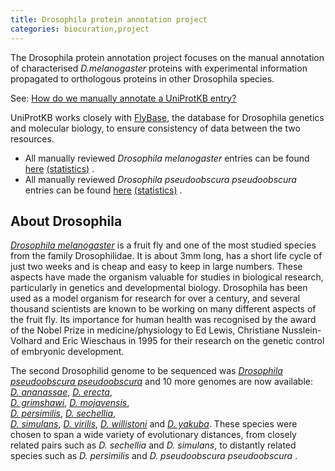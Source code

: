 ```yaml
---
title: Drosophila protein annotation project
categories: biocuration,project
---
```


The Drosophila protein annotation project focuses on the manual annotation of characterised *D.melanogaster* proteins with experimental information propagated to orthologous proteins in other Drosophila species.

See: [How do we manually annotate a UniProtKB entry?](http://www.uniprot.org/faq/45)

UniProtKB works closely with [FlyBase](http://flybase.org/), the database for Drosophila genetics and molecular biology, to ensure consistency of data between the two resources.

-   All manually reviewed *Drosophila melanogaster* entries can be found [here](https://www.uniprot.org/uniprotkb/?query=organism:7227+AND+reviewed:yes) [(statistics)](http://www.uniprot.org/biocuration%5Fproject/Drosophila/statistics/#Drosophilamelanogaster) .
-   All manually reviewed *Drosophila pseudoobscura pseudoobscura* entries can be found [here](https://www.uniprot.org/uniprotkb/?query=organism:46245+AND+reviewed:yes) [(statistics)](http://www.uniprot.org/biocuration%5Fproject/Drosophila/statistics/#Drosophilapseudoobscurapseudoobscura) .

## About Drosophila

[*Drosophila melanogaster*](http://www.uniprot.org/taxonomy/7227) is a fruit fly and one of the most studied species from the family Drosophilidae. It is about 3mm long, has a short life cycle of just two weeks and is cheap and easy to keep in large numbers. These aspects have made the organism valuable for studies in biological research, particularly in genetics and developmental biology. Drosophila has been used as a model organism for research for over a century, and several thousand scientists are known to be working on many different aspects of the fruit fly. Its importance for human health was recognised by the award of the Nobel Prize in medicine/physiology to Ed Lewis, Christiane Nusslein-Volhard and Eric Wieschaus in 1995 for their research on the genetic control of embryonic development.

The second Drosophilid genome to be sequenced was [*Drosophila pseudoobscura pseudoobscura*](http://www.uniprot.org/taxonomy/46245) and 10 more genomes are now available:  
[*D. ananassae*](http://www.uniprot.org/taxonomy/7217), [*D. erecta*](http://www.uniprot.org/taxonomy/7220),  
[*D. grimshawi*](http://www.uniprot.org/taxonomy/7222), [*D. mojavensis*](http://www.uniprot.org/taxonomy/7230),  
[*D. persimilis*](http://www.uniprot.org/taxonomy/7234), [*D. sechellia*](http://www.uniprot.org/taxonomy/7238),  
[*D. simulans*](http://www.uniprot.org/taxonomy/7240), [*D. virilis*](http://www.uniprot.org/taxonomy/7244), [*D. willistoni*](http://www.uniprot.org/taxonomy/7260) and [*D. yakuba*](http://www.uniprot.org/taxonomy/7245). These species were chosen to span a wide variety of evolutionary distances, from closely related pairs such as *D. sechellia* and *D. simulans*, to distantly related species such as *D. persimilis* and *D. pseudoobscura pseudoobscura* .
